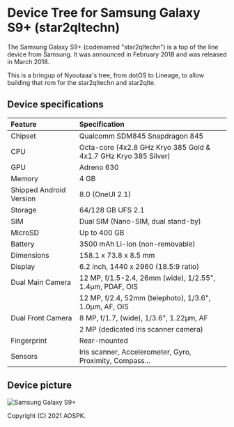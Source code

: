 # Device Tree for Samsung Galaxy S9+ (star2qltechn)

The Samsung Galaxy S9+ (codenamed "star2qltechn") is a top of the line device from Samsung. It was announced in February 2018 and was released in March 2018.

This is a bringup of Nyoutaaa's tree, from dotOS to Lineage, to allow building that rom for the star2qltechn and star2qlte.
## Device specifications

| Feature                 | Specification                                                   |
| :---------------------- | :---------------------------------------------------------------|
| Chipset                 | Qualcomm SDM845 Snapdragon 845                                  |
| CPU                     | Octa-core (4x2.8 GHz Kryo 385 Gold & 4x1.7 GHz Kryo 385 Silver) |
| GPU                     | Adreno 630                                                      |
| Memory                  | 4 GB                                                            |
| Shipped Android Version | 8.0 (OneUI 2.1)                                                 |
| Storage                 | 64/128 GB UFS 2.1                                               |
| SIM                     | Dual SIM (Nano-SIM, dual stand-by)                              |
| MicroSD                 | Up to 400 GB                                                    |
| Battery                 | 3500 mAh Li-Ion (non-removable)                                 |
| Dimensions              | 158.1 x 73.8 x 8.5 mm                                           |
| Display                 | 6.2 inch, 1440 x 2960 (18.5:9 ratio)                            |
| Dual Main Camera        | 12 MP, f/1.5-2.4, 26mm (wide), 1/2.55", 1.4µm, PDAF, OIS        |
|                         | 12 MP, f/2.4, 52mm (telephoto), 1/3.6", 1.0µm, AF, OIS          |
| Dual Front Camera       | 8 MP, f/1.7, (wide), 1/3.6", 1.22µm, AF                         |
|                         | 2 MP (dedicated iris scanner camera)                            |
| Fingerprint             | Rear-mounted                                                    |
| Sensors                 | Iris scanner, Accelerometer, Gyro, Proximity, Compass...        |

## Device picture

![Samsung Galaxy S9+](https://fdn2.gsmarena.com/vv/pics/samsung/samsung-galaxy-s9-plus-ice-blue.jpg)

Copyright (C) 2021 AOSPK.
